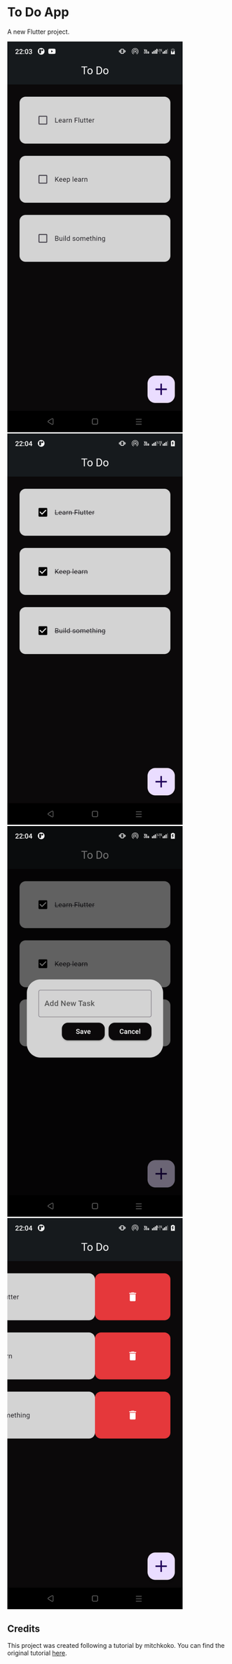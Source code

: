 # To Do App

A new Flutter project.

<div>
    <img src="Screenshot1.png" alt="ToDo App Screenshot" style="width: 400px; margin-right: 20px;">
    <img src="Screenshot2.png" alt="ToDo App Screenshot" style="width: 400px; margin-right: 20px;">
</div>

<div>
    <img src="Screenshot3.png" alt="ToDo App Screenshot" style="width: 400px; margin-right: 20px;">
    <img src="Screenshot4.png" alt="ToDo App Screenshot" style="width: 400px;">
</div>

## Credits

This project was created following a tutorial by mitchkoko. You can find the original tutorial [here](https://youtu.be/mMgr47QBZWA?si=l6wzrtmi7G78DNaE).
